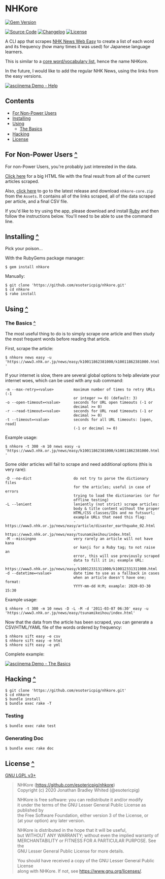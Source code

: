 # NHKore

[![Gem Version](https://badge.fury.io/rb/nhkore.svg)](https://badge.fury.io/rb/nhkore)

[![Source Code](https://img.shields.io/badge/source-github-%23211F1F.svg)](https://github.com/esotericpig/nhkore)
[![Changelog](https://img.shields.io/badge/changelog-md-%23A0522D.svg)](CHANGELOG.md)
[![License](https://img.shields.io/github/license/esotericpig/nhkore.svg)](LICENSE.txt)

A CLI app that scrapes [NHK News Web Easy](https://www3.nhk.or.jp/news/easy/) to create a list of each word and its frequency (how many times it was used) for Japanese language learners.

This is similar to a [core word/vocabulary list](https://www.fluentin3months.com/core-japanese-words/), hence the name NHKore.

In the future, I would like to add the regular NHK News, using the links from the easy versions.

[![asciinema Demo - Help](https://asciinema.org/a/MQTJ9vxcpB7VYAKzke7m4QM7P.png)](https://asciinema.org/a/MQTJ9vxcpB7VYAKzke7m4QM7P?speed=2)

## Contents

- [For Non-Power Users](#for-non-power-users-)
- [Installing](#installing-)
- [Using](#using-)
    - [The Basics](#the-basics-)
- [Hacking](#hacking-)
- [License](#license-)

## For Non-Power Users [^](#contents)

For non-Power Users, you're probably just interested in the data.

[Click here](https://esotericpig.github.io/showcase/nhkore-ez.html) for a big HTML file with the final result from all of the current articles scraped.

Also, [click here](https://github.com/esotericpig/nhkore/releases/latest) to go to the latest release and download `nhkore-core.zip` from the `Assets`. It contains all of the links scraped, all of the data scraped per article, and a final CSV file.

If you'd like to try using the app, please download and install [Ruby](https://www.ruby-lang.org/en/downloads/) and then follow the instructions below. You'll need to be able to use the command line.

## Installing [^](#contents)

Pick your poison...

With the RubyGems package manager:

`$ gem install nhkore`

Manually:

```
$ git clone 'https://github.com/esotericpig/nhkore.git'
$ cd nhkore
$ rake install
```

## Using [^](#contents)

### The Basics [^](#contents)

The most useful thing to do is to simply scrape one article and then study the most frequent words before reading that article.

First, scrape the article:

`$ nhkore news easy -u 'https://www3.nhk.or.jp/news/easy/k10011862381000/k10011862381000.html'`

If your internet is slow, there are several global options to help alleviate your internet woes, which can be used with any sub command:

```
-m --max-retry=<value>         maximum number of times to retry URLs (-1
                               or integer >= 0) (default: 3)
-o --open-timeout=<value>      seconds for URL open timeouts (-1 or
                               decimal >= 0)
-r --read-timeout=<value>      seconds for URL read timeouts (-1 or
                               decimal >= 0)
-t --timeout=<value>           seconds for all URL timeouts: [open, read]
                               (-1 or decimal >= 0)
```

Example usage:

`$ nhkore -t 300 -m 10 news easy -u 'https://www3.nhk.or.jp/news/easy/k10011862381000/k10011862381000.html'`

Some older articles will fail to scrape and need additional options (this is very rare):

```
-D --no-dict                   do not try to parse the dictionary files
                               for the articles; useful in case of errors
                               trying to load the dictionaries (or for
                               offline testing)
-L --lenient                   leniently (not strict) scrape articles:
                               body & title content without the proper
                               HTML/CSS classes/IDs and no futsuurl;
                               example URLs that need this flag:
                               -https://www3.nhk.or.jp/news/easy/article/disaster_earthquake_02.html
                               -https://www3.nhk.or.jp/news/easy/tsunamikeihou/index.html
-M --missingno                 very rarely an article will not have kana
                               or kanji for a Ruby tag; to not raise an
                               error, this will use previously scraped
                               data to fill it in; example URL:
                               -https://www3.nhk.or.jp/news/easy/k10012331311000/k10012331311000.html
-d --datetime=<value>          date time to use as a fallback in cases
                               when an article doesn't have one; format:
                               YYYY-mm-dd H:M; example: 2020-03-30 15:30
```

Example usage:

`$ nhkore -t 300 -m 10 news -D -L -M -d '2011-03-07 06:30' easy -u 'https://www3.nhk.or.jp/news/easy/tsunamikeihou/index.html'`

Now that the data from the article has been scraped, you can generate a CSV/HTML/YAML file of the words ordered by frequency:

```
$ nhkore sift easy -e csv
$ nhkore sift easy -e html
$ nhkore sift easy -e yml
```

Complete example:

[![asciinema Demo - The Basics](https://asciinema.org/a/316571.png)](https://asciinema.org/a/316571)

## Hacking [^](#contents)

```
$ git clone 'https://github.com/esotericpig/nhkore.git'
$ cd nhkore
$ bundle install
$ bundle exec rake -T
```

### Testing

```
$ bundle exec rake test
```

### Generating Doc

```
$ bundle exec rake doc
```

## License [^](#contents)

[GNU LGPL v3+](LICENSE.txt)

> NHKore (<https://github.com/esotericpig/nhkore>)  
> Copyright (c) 2020 Jonathan Bradley Whited (@esotericpig)  
> 
> NHKore is free software: you can redistribute it and/or modify  
> it under the terms of the GNU Lesser General Public License as published by  
> the Free Software Foundation, either version 3 of the License, or  
> (at your option) any later version.  
> 
> NHKore is distributed in the hope that it will be useful,  
> but WITHOUT ANY WARRANTY; without even the implied warranty of  
> MERCHANTABILITY or FITNESS FOR A PARTICULAR PURPOSE.  See the  
> GNU Lesser General Public License for more details.  
> 
> You should have received a copy of the GNU Lesser General Public License  
> along with NHKore.  If not, see <https://www.gnu.org/licenses/>.  
